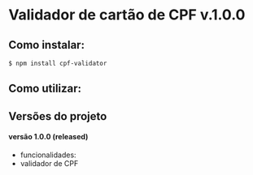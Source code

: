 # Validador de cartão de CPF v.1.0.0

## Como instalar:

```sh
$ npm install cpf-validator
```

## Como utilizar:

## Versões do projeto

#### versão 1.0.0 (released)

* funcionalidades: 
* validador de CPF